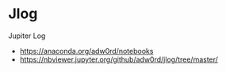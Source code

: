 # Jlog
Jupiter Log

* https://anaconda.org/adw0rd/notebooks
* https://nbviewer.jupyter.org/github/adw0rd/jlog/tree/master/
